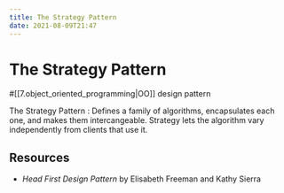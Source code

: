 ```yaml
---
title: The Strategy Pattern
date: 2021-08-09T21:47
---
```


# The Strategy Pattern

#[[7.object_oriented_programming|OO]] design pattern

The Strategy Pattern
:   Defines a family of algorithms, encapsulates each one, and makes them
intercangeable. Strategy lets the algorithm vary independently from clients that
use it.

## Resources

- _Head First Design Pattern_ by Elisabeth Freeman and Kathy Sierra

